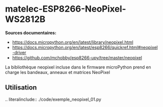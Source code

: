 # matelec-ESP8266-NeoPixel-WS2812B

**Sources documentaires:** 
 * https://docs.micropython.org/en/latest/library/neopixel.html
 * https://docs.micropython.org/en/latest/esp8266/quickref.html#neopixel-driver
 * https://github.com/mchobby/esp8266-upy/tree/master/neopixel
 
 La bibliothèque neopixel incluse dans le firmware microPython prend en charge les bandeaux, anneaux et matrices NeoPixel
 
 Utilisation
 -----------
  .. literalinclude:: ./code/exemple_neopixel_01.py
 
